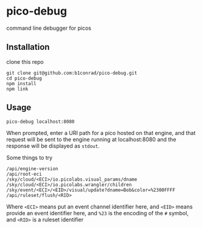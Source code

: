 # pico-debug
command line debugger for picos

## Installation
clone this repo
```
git clone git@github.com:b1conrad/pico-debug.git
cd pico-debug
npm install
npm link
```

## Usage
```
pico-debug localhost:8080
```

When prompted, enter a URI path for a pico hosted on that engine,
and that request will be sent to the engine running at localhost:8080
and the response will be displayed as `stdout`.

Some things to try

```
/api/engine-version
/api/root-eci
/sky/cloud/<ECI>/io.picolabs.visual_params/dname
/sky/cloud/<ECI>/io.picolabs.wrangler/children
/sky/event/<ECI>/<EID>/visual/update?dname=Bob&color=%2300FFFF
/api/ruleset/flush/<RID>
```

Where `<ECI>` means put an event channel identifier here, 
and `<EID>` means provide an event identifier here,
and `%23` is the encoding of the `#` symbol,
and `<RID>` is a ruleset identifier
  
  
